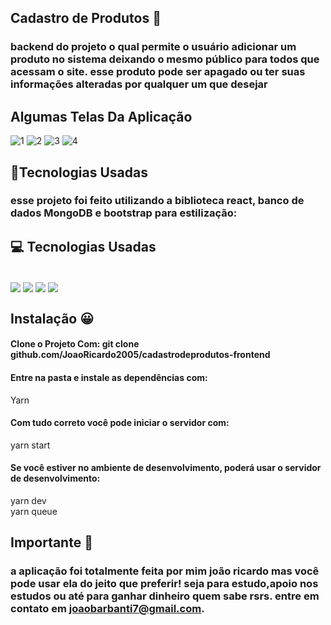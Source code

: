 ## Cadastro de Produtos 📱

### backend do projeto o qual permite o usuário adicionar um produto no sistema deixando o mesmo público para todos que acessam o site. esse produto pode ser apagado ou ter suas informações alteradas por qualquer um que desejar
## Algumas Telas Da Aplicação
![1](https://user-images.githubusercontent.com/92438875/206563116-48d7862d-f203-4802-abbc-575b96be1328.png)
![2](https://user-images.githubusercontent.com/92438875/206563159-47be59b0-6373-4cf2-b4cb-aac940037449.png)
![3](https://user-images.githubusercontent.com/92438875/206563210-9f5eee29-1a96-4c45-a7b2-1d93c555522c.png)
![4](https://user-images.githubusercontent.com/92438875/206563265-1903ffe7-6a36-43e4-b574-c1b66fd6074e.png)



## 🚀Tecnologias Usadas


### esse projeto foi feito utilizando a biblioteca react, banco de dados MongoDB e bootstrap para estilização:

## 💻 Tecnologias Usadas
<div style="display: inline_block"><br/>
<img align="center" src="https://img.shields.io/badge/JavaScript-323330?style=for-the-badge&logo=javascript&logoColor=F7DF1E">
<img align="center" src="https://img.shields.io/badge/Node.js-43853D?style=for-the-badge&logo=node.js&logoColor=white">
<img align="center" src="https://img.shields.io/badge/React-20232A?style=for-the-badge&logo=react&logoColor=61DAFB">
<img align="center" src="https://img.shields.io/badge/MongoDB-4EA94B?style=for-the-badge&logo=mongodb&logoColor=white">
</div>

## Instalação 😀 

#### Clone o Projeto Com: git clone github.com/JoaoRicardo2005/cadastrodeprodutos-frontend </br>

#### Entre na pasta e instale as dependências com: 
 Yarn
#### Com tudo correto você pode iniciar o servidor com:
yarn start
#### Se você estiver no ambiente de desenvolvimento, poderá usar o servidor de desenvolvimento:
yarn dev</br>
yarn queue
## Importante 💛

### a aplicação foi totalmente feita por mim joão ricardo mas você pode usar ela do jeito que preferir! seja para estudo,apoio nos estudos ou até para ganhar dinheiro quem sabe rsrs. entre em contato em joaobarbanti7@gmail.com.
</div>

